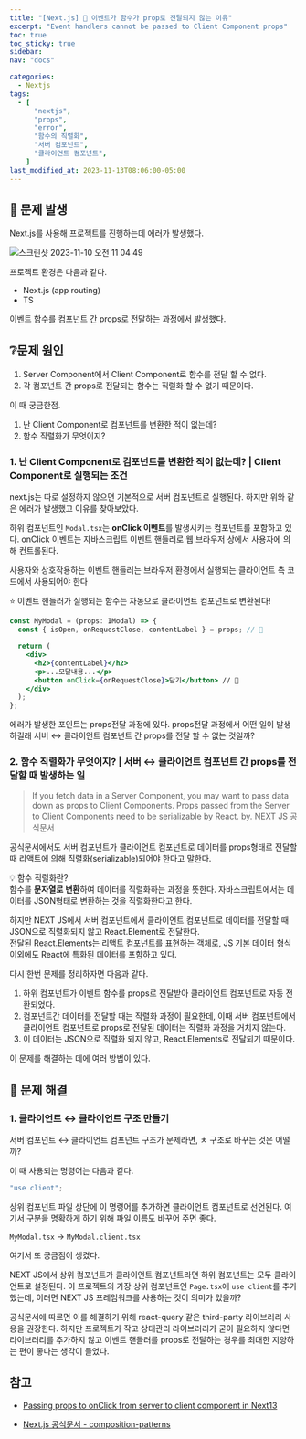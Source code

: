 ```yaml
---
title: "[Next.js] 🚨 이벤트가 함수가 prop로 전달되지 않는 이유"
excerpt: "Event handlers cannot be passed to Client Component props"
toc: true
toc_sticky: true
sidebar:
nav: "docs"

categories:
  - Nextjs
tags:
  - [
      "nextjs",
      "props",
      "error",
      "함수의 직렬화",
      "서버 컴포넌트",
      "클라이언트 컴포넌트",
    ]
last_modified_at: 2023-11-13T08:06:00-05:00
---
```


## 🚨 문제 발생

Next.js를 사용해 프로젝트를 진행하는데 에러가 발생했다.

![스크린샷 2023-11-10 오전 11 04 49](https://github.com/SJ0826/coding-swamp-/assets/56298540/c2095e9c-76fb-4671-aa4b-e8a4d69afa99)

프로젝트 환경은 다음과 같다.

- Next.js (app routing)
- TS

이벤트 함수를 컴포넌트 간 props로 전달하는 과정에서 발생했다.

## ❔문제 원인

1. Server Component에서 Client Component로 함수를 전달 할 수 없다.
2. 각 컴포넌트 간 props로 전달되는 함수는 직렬화 할 수 없기 때문이다.

이 때 궁금한점.

1. 난 Client Component로 컴포넌트를 변환한 적이 없는데?
2. 함수 직렬화가 무엇이지?

### 1. 난 Client Component로 컴포넌트를 변환한 적이 없는데? | Client Component로 실행되는 조건

next.js는 따로 설정하지 않으면 기본적으로 서버 컴포넌트로 실행된다. 하지만 위와 같은 에러가 발생했고 이유를 찾아보았다.

하위 컴포넌트인 `Modal.tsx`는 **onClick 이벤트**를 발생시키는 컴포넌트를 포함하고 있다. onClick 이벤트는 자바스크립트 이벤트 핸들러로 웹 브라우저 상에서 사용자에 의해 컨트롤된다.

사용자와 상호작용하는 이벤트 핸들러는 브라우저 환경에서 실행되는 클라이언트 측 코드에서 사용되어야 한다

⭐️ 이벤트 핸들러가 실행되는 함수는 자동으로 클라이언트 컴포넌트로 변환된다!

```jsx
const MyModal = (props: IModal) => {
  const { isOpen, onRequestClose, contentLabel } = props; // 👀

  return (
    <div>
      <h2>{contentLabel}</h2>
      <p>...모달내용...</p>
      <button onClick={onRequestClose}>닫기</button> // 👀
    </div>
  );
};
```

에러가 발생한 포인트는 props전달 과정에 있다. props전달 과정에서 어떤 일이 발생하길래 서버 ↔️ 클라이언트 컴포넌트 간 props를 전달 할 수 없는 것일까?

### 2. 함수 직렬화가 무엇이지? | 서버 ↔️ 클라이언트 컴포넌트 간 props를 전달할 때 발생하는 일

> If you fetch data in a Server Component, you may want to pass data down as props to Client Components. Props passed from the Server to Client Components need to be serializable by React. by. NEXT JS 공식문서

공식문서에서도 서버 컴포넌트가 클라이언트 컴포넌트로 데이터를 props형태로 전달할때 리액트에 의해 직렬화(serializable)되어야 한다고 말한다.

💡 함수 직렬화란?<br />
함수를 **문자열로 변환**하여 데이터를 직렬화하는 과정을 뜻한다. 자바스크립트에서는 데이터를 JSON형태로 변환하는 것을 직렬화한다고 한다.

하지만 NEXT JS에서 서버 컴포넌트에서 클라이언트 컴포넌트로 데이터를 전달할 때 JSON으로 직렬화되지 않고 React.Element로 전달한다. <br />
전달된 React.Elements는 리액트 컴포넌트를 표현하는 객체로, JS 기본 데이터 형식 이외에도 React에 특화된 데이터를 포함하고 있다.

다시 한번 문제를 정리하자면 다음과 같다.

1. 하위 컴포넌트가 이벤트 함수를 props로 전달받아 클라이언트 컴포넌트로 자동 전환되었다.
2. 컴포넌트간 데이터를 전달할 때는 직렬화 과정이 필요한데, 이때 서버 컴포넌트에서 클라이언트 컴포넌트로 props로 전달된 데이터는 직렬화 과정을 거치지 않는다.
3. 이 데이터는 JSON으로 직렬화 되지 않고, React.Elements로 전달되기 때문이다.

이 문제를 해결하는 데에 여러 방법이 있다.

## 🔨 문제 해결

### 1. 클라이언트 ↔️ 클라이언트 구조 만들기

서버 컴포넌트 ↔️ 클라이언트 컴포넌트 구조가 문제라면, ㅊ 구조로 바꾸는 것은 어떨까?

이 때 사용되는 명령어는 다음과 같다.

```js
"use client";
```

상위 컴포넌트 파일 상단에 이 명령어를 추가하면 클라이언트 컴포넌트로 선언된다. 여기서 구분을 명확하게 하기 위해 파일 이름도 바꾸어 주면 좋다.

`MyModal.tsx` -> `MyModal.client.tsx`

여기서 또 궁금점이 생겼다.

NEXT JS에서 상위 컴포넌트가 클라이언트 컴포넌트라면 하위 컴포넌트는 모두 클라이언트로 설정된다. 이 프로젝트의 가장 상위 컴포넌트인 `Page.tsx`에 `use client`를 추가했는데, 이러면 NEXT JS 프레임워크를 사용하는 것이 의미가 있을까?

공식문서에 따르면 이를 해결하기 위해 react-query 같은 third-party 라이브러리 사용을 권장한다. 하지만 프로젝트가 작고 상태관리 라이브러리가 굳이 필요하지 않다면 라이브러리를 추가하지 않고 이벤트 핸들러를 props로 전달하는 경우를 최대한 지양하는 편이 좋다는 생각이 들었다.

## 참고

- [Passing props to onClick from server to client component in Next13](https://stackoverflow.com/questions/76948441/passing-props-to-onclick-from-server-to-client-component-in-next13)

* [Next.js 공식문서 - composition-patterns](https://nextjs.org/docs/app/building-your-application/rendering/composition-patterns)

